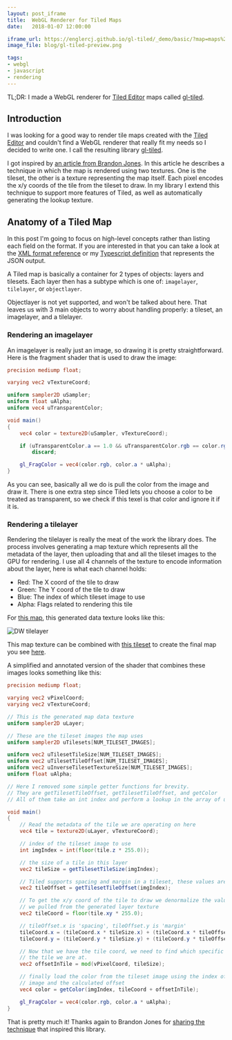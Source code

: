 ```yaml
---
layout: post_iframe
title:  WebGL Renderer for Tiled Maps
date:   2018-01-07 12:00:00

iframe_url: https://englercj.github.io/gl-tiled/_demo/basic/?map=maps%2Flttp%2Flightworld%2Flightworld.json
image_file: blog/gl-tiled-preview.png

tags:
- webgl
- javascript
- rendering
---
```


<style>
.post-item .post-header iframe{
    height: 400px;
}
</style>

TL;DR: I made a WebGL renderer for [Tiled Editor][tiled] maps called [gl-tiled][gl-tiled].

## Introduction

I was looking for a good way to render tile maps created with the [Tiled Editor][tiled] and
couldn't find a WebGL renderer that really fit my needs so I decided to write one. I call the
resulting library [gl-tiled][gl-tiled].

<!--more-->

I got inspired by [an article from Brandon Jones][toji]. In this article he describes a
technique in which the map is rendered using two textures. One is the tileset, the other
is a texture representing the map itself. Each pixel encodes the x/y coords of the tile
from the tileset to draw. In my library I extend this technique to support more features
of Tiled, as well as automatically generating the lookup texture.

## Anatomy of a Tiled Map

In this post I'm going to focus on high-level concepts rather than listing each field on
the format. If you are interested in that you can take a look at the
[XML format reference][tiled-format] or my [Typescript definition][gl-tiled-format] that
represents the JSON output.

A Tiled map is basically a container for 2 types of objects: layers and tilesets. Each layer
then has a subtype which is one of: `imagelayer`, `tilelayer`, or `objectlayer`.

Objectlayer is not yet supported, and won't be talked about here. That leaves us with 3 main
objects to worry about handling properly: a tileset, an imagelayer, and a tilelayer.

### Rendering an imagelayer

An imagelayer is really just an image, so drawing it is pretty straightforward. Here is the
fragment shader that is used to draw the image:

```glsl
precision mediump float;

varying vec2 vTextureCoord;

uniform sampler2D uSampler;
uniform float uAlpha;
uniform vec4 uTransparentColor;

void main()
{
    vec4 color = texture2D(uSampler, vTextureCoord);

    if (uTransparentColor.a == 1.0 && uTransparentColor.rgb == color.rgb)
        discard;

    gl_FragColor = vec4(color.rgb, color.a * uAlpha);
}
```

As you can see, basically all we do is pull the color from the image and draw it. There is one
extra step since Tiled lets you choose a color to be treated as transparent, so we check if
this texel is that color and ignore it if it is.

### Rendering a tilelayer

Rendering the tilelayer is really the meat of the work the library does. The process involves
generating a map texture which represents all the metadata of the layer, then uploading that
and all the tileset images to the GPU for rendering. I use all 4 channels of the texture
to encode information about the layer, here is what each channel holds:

- Red: The X coord of the tile to draw
- Green: The Y coord of the tile to draw
- Blue: The index of which tileset image to use
- Alpha: Flags related to rendering this tile

For [this map][dw-map], this generated data texture looks like this:

![DW tilelayer]({{site.url}}/img/blog/dw-tilelayer.png)

This map texture can be combined with [this tileset][dw-tileset] to create the final map you
see [here][dw-map].

A simplified and annotated version of the shader that combines these images looks something
like this:

```glsl
precision mediump float;

varying vec2 vPixelCoord;
varying vec2 vTextureCoord;

// This is the generated map data texture
uniform sampler2D uLayer;

// These are the tileset images the map uses
uniform sampler2D uTilesets[NUM_TILESET_IMAGES];

uniform vec2 uTilesetTileSize[NUM_TILESET_IMAGES];
uniform vec2 uTilesetTileOffset[NUM_TILESET_IMAGES];
uniform vec2 uInverseTilesetTextureSize[NUM_TILESET_IMAGES];
uniform float uAlpha;

// Here I removed some simple getter functions for brevity.
// They are getTilesetTileOffset, getTilesetTileOffset, and getColor
// All of them take an int index and perform a lookup in the array of uniforms above.

void main()
{
    // Read the metadata of the tile we are operating on here
    vec4 tile = texture2D(uLayer, vTextureCoord);

    // index of the tileset image to use
    int imgIndex = int(floor(tile.z * 255.0));

    // the size of a tile in this layer
    vec2 tileSize = getTilesetTileSize(imgIndex);

    // Tiled supports spacing and margin in a tileset, these values are loaded here
    vec2 tileOffset = getTilesetTileOffset(imgIndex);

    // To get the x/y coord of the tile to draw we denormalize the value
    // we pulled from the generated layer texture
    vec2 tileCoord = floor(tile.xy * 255.0);

    // tileOffset.x is 'spacing', tileOffset.y is 'margin'
    tileCoord.x = (tileCoord.x * tileSize.x) + (tileCoord.x * tileOffset.x) + tileOffset.y;
    tileCoord.y = (tileCoord.y * tileSize.y) + (tileCoord.y * tileOffset.x) + tileOffset.y;

    // Now that we have the tile coord, we need to find which specific texel in
    // the tile we are at.
    vec2 offsetInTile = mod(vPixelCoord, tileSize);

    // finally load the color from the tileset image using the index of the
    // image and the calculated offset
    vec4 color = getColor(imgIndex, tileCoord + offsetInTile);

    gl_FragColor = vec4(color.rgb, color.a * uAlpha);
}
```

That is pretty much it! Thanks again to Brandon Jones for [sharing the technique][toji] that
inspired this library.

[tiled]: http://www.mapeditor.org/
[tiled-format]: http://docs.mapeditor.org/en/latest/reference/tmx-map-format/
[toji]: https://blog.tojicode.com/2012/07/sprite-tile-maps-on-gpu.html
[gl-tiled]: https://github.com/englercj/gl-tiled
[gl-tiled-format]: https://github.com/englercj/gl-tiled/blob/master/src/tiled/Tilemap.ts
[dw-map]: http://127.0.0.1:8080/test/?map=maps%2Fortho%2FOrtho_1_16__16_large.json
[dw-tileset]: https://englercj.github.io/gl-tiled/_demo/basic/maps/gfx/png/darkworld-tileset.png

<!-- Control code for the top post canvas -->

<script src="//cdn.rawgit.com/pixijs/pixi.js/962f5bdff1ed2d96cfeaef22897ed83b7cce79bd/bin/pixi.min.js"></script>
<script src="//cdn.rawgit.com/pixijs/pixi-lights/b7fd7924fdf4e6a6b913ff29161402e7b36f0c0f/bin/pixi-lights.js"></script>
